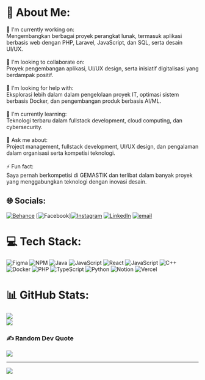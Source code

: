 # 💫 About Me:
🔭 I'm currently working on:<br>Mengembangkan berbagai proyek perangkat lunak, termasuk aplikasi berbasis web dengan PHP, Laravel, JavaScript, dan SQL, serta desain UI/UX.<br><br>👥 I'm looking to collaborate on:<br>Proyek pengembangan aplikasi, UI/UX design, serta inisiatif digitalisasi yang berdampak positif.<br><br>🤝 I'm looking for help with:<br>Eksplorasi lebih dalam dalam pengelolaan proyek IT, optimasi sistem berbasis Docker, dan pengembangan produk berbasis AI/ML.<br><br>🌱 I'm currently learning:<br>Teknologi terbaru dalam fullstack development, cloud computing, dan cybersecurity.<br><br>💬 Ask me about:<br>Project management, fullstack development, UI/UX design, dan pengalaman dalam organisasi serta kompetisi teknologi.<br><br>⚡ Fun fact:<br>Saya pernah berkompetisi di GEMASTIK dan terlibat dalam banyak proyek yang menggabungkan teknologi dengan inovasi desain.


## 🌐 Socials:
[![Behance](https://img.shields.io/badge/Behance-1769ff?logo=behance&logoColor=white)](https://behance.net/anandathirafi) [![Facebook](https://img.shields.io/badge/Facebook-%231877F2.svg?logo=Facebook&logoColor=white)][![Instagram](https://img.shields.io/badge/Instagram-%23E4405F.svg?logo=Instagram&logoColor=white)](https://instagram.com/hirziin) [![LinkedIn](https://img.shields.io/badge/LinkedIn-%230077B5.svg?logo=linkedin&logoColor=white)](https://linkedin.com/in/ananda-hirzi-thirafi) [![email](https://img.shields.io/badge/Email-D14836?logo=gmail&logoColor=white)](mailto:anandaafie@gmail.com) 

# 💻 Tech Stack:
![Figma](https://img.shields.io/badge/figma-%23F24E1E.svg?style=for-the-badge&logo=figma&logoColor=white) ![NPM](https://img.shields.io/badge/NPM-%23CB3837.svg?style=for-the-badge&logo=npm&logoColor=white) ![Java](https://img.shields.io/badge/java-%23ED8B00.svg?style=for-the-badge&logo=openjdk&logoColor=white) ![JavaScript](https://img.shields.io/badge/javascript-%23323330.svg?style=for-the-badge&logo=javascript&logoColor=%23F7DF1E) ![React](https://img.shields.io/badge/react-%2320232a.svg?style=for-the-badge&logo=react&logoColor=%2361DAFB) ![JavaScript](https://img.shields.io/badge/javascript-%23323330.svg?style=for-the-badge&logo=javascript&logoColor=%23F7DF1E) ![C++](https://img.shields.io/badge/c++-%2300599C.svg?style=for-the-badge&logo=c%2B%2B&logoColor=white) ![Docker](https://img.shields.io/badge/docker-%230db7ed.svg?style=for-the-badge&logo=docker&logoColor=white) ![PHP](https://img.shields.io/badge/php-%23777BB4.svg?style=for-the-badge&logo=php&logoColor=white) ![TypeScript](https://img.shields.io/badge/typescript-%23007ACC.svg?style=for-the-badge&logo=typescript&logoColor=white) ![Python](https://img.shields.io/badge/python-3670A0?style=for-the-badge&logo=python&logoColor=ffdd54) ![Notion](https://img.shields.io/badge/Notion-%23000000.svg?style=for-the-badge&logo=notion&logoColor=white) ![Vercel](https://img.shields.io/badge/vercel-%23000000.svg?style=for-the-badge&logo=vercel&logoColor=white)
# 📊 GitHub Stats:
![](https://github-readme-streak-stats.herokuapp.com/?user=Thiraf&theme=dark&hide_border=false)<br/>
![](https://github-readme-stats.vercel.app/api/top-langs/?username=Thiraf&theme=dark&hide_border=false&include_all_commits=false&count_private=false&layout=compact)

### ✍️ Random Dev Quote
![](https://quotes-github-readme.vercel.app/api?type=horizontal&theme=radical)

---
[![](https://visitcount.itsvg.in/api?id=Thiraf&icon=0&color=0)](https://visitcount.itsvg.in)

<!-- Proudly created with GPRM ( https://gprm.itsvg.in ) -->
